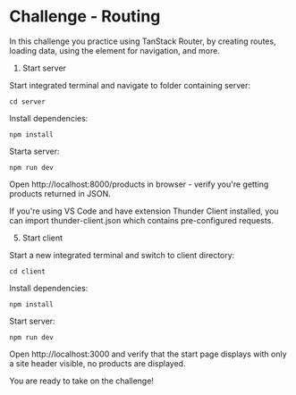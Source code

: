 # Challenge - Routing

In this challenge you practice using TanStack Router, by creating routes, loading data, using the <Link> element for navigation, and more.

1. Start server

Start integrated terminal and navigate to folder containing server:

`cd server`

Install dependencies:

`npm install`

Starta server:

`npm run dev`

Open http://localhost:8000/products in browser - verify you're getting products returned in JSON.

If you're using VS Code and have extension Thunder Client installed, you can import thunder-client.json
which contains pre-configured requests.

5. Start client

Start a new integrated terminal and switch to client directory:

`cd client`

Install dependencies:

`npm install`

Start server:

`npm run dev`

Open http://localhost:3000 and verify that the start page displays with only 
a site header visible, no products are displayed.

You are ready to take on the challenge!